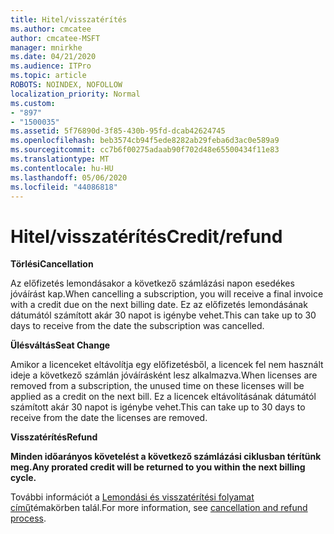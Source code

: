 ```yaml
---
title: Hitel/visszatérítés
ms.author: cmcatee
author: cmcatee-MSFT
manager: mnirkhe
ms.date: 04/21/2020
ms.audience: ITPro
ms.topic: article
ROBOTS: NOINDEX, NOFOLLOW
localization_priority: Normal
ms.custom:
- "897"
- "1500035"
ms.assetid: 5f76890d-3f85-430b-95fd-dcab42624745
ms.openlocfilehash: beb3574cb94f5ede8282ab29feba6d3ac0e589a9
ms.sourcegitcommit: cc7b6f00275adaab90f702d48e65500434f11e83
ms.translationtype: MT
ms.contentlocale: hu-HU
ms.lasthandoff: 05/06/2020
ms.locfileid: "44086818"
---
```

# <a name="creditrefund"></a><span data-ttu-id="5c1dd-102">Hitel/visszatérítés</span><span class="sxs-lookup"><span data-stu-id="5c1dd-102">Credit/refund</span></span>

<span data-ttu-id="5c1dd-103">**Törlési**</span><span class="sxs-lookup"><span data-stu-id="5c1dd-103">**Cancellation**</span></span>
  
<span data-ttu-id="5c1dd-104">Az előfizetés lemondásakor a következő számlázási napon esedékes jóváírást kap.</span><span class="sxs-lookup"><span data-stu-id="5c1dd-104">When cancelling a subscription, you will receive a final invoice with a credit due on the next billing date.</span></span> <span data-ttu-id="5c1dd-105">Ez az előfizetés lemondásának dátumától számított akár 30 napot is igénybe vehet.</span><span class="sxs-lookup"><span data-stu-id="5c1dd-105">This can take up to 30 days to receive from the date the subscription was cancelled.</span></span>
  
<span data-ttu-id="5c1dd-106">**Ülésváltás**</span><span class="sxs-lookup"><span data-stu-id="5c1dd-106">**Seat Change**</span></span>
  
<span data-ttu-id="5c1dd-107">Amikor a licenceket eltávolítja egy előfizetésből, a licencek fel nem használt ideje a következő számlán jóváírásként lesz alkalmazva.</span><span class="sxs-lookup"><span data-stu-id="5c1dd-107">When licenses are removed from a subscription, the unused time on these licenses will be applied as a credit on the next bill.</span></span> <span data-ttu-id="5c1dd-108">Ez a licencek eltávolításának dátumától számított akár 30 napot is igénybe vehet.</span><span class="sxs-lookup"><span data-stu-id="5c1dd-108">This can take up to 30 days to receive from the date the licenses are removed.</span></span>

<span data-ttu-id="5c1dd-109">**Visszatérítés**</span><span class="sxs-lookup"><span data-stu-id="5c1dd-109">**Refund**</span></span>

<span data-ttu-id="5c1dd-110">**Minden időarányos követelést a következő számlázási ciklusban térítünk meg.**</span><span class="sxs-lookup"><span data-stu-id="5c1dd-110">**Any prorated credit will be returned to you within the next billing cycle.**</span></span>

<span data-ttu-id="5c1dd-111">További információt a [Lemondási és visszatérítési folyamat című](https://docs.microsoft.com/microsoft-365/commerce/subscriptions/cancel-your-subscription?view=o365-worldwide)témakörben talál.</span><span class="sxs-lookup"><span data-stu-id="5c1dd-111">For more information, see [cancellation and refund process](https://docs.microsoft.com/microsoft-365/commerce/subscriptions/cancel-your-subscription?view=o365-worldwide).</span></span> 
